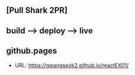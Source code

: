 ## [Pull Shark 2PR]

## build --> deploy --> live

## github.pages

- URL: https://gwangseok2.github.io/reactEX01/
